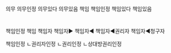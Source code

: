 의무
의무인정
의무있다
의무있음
책임
책임인정
책임있다
책임있음


#
책임인정
책임
책임자
책임자▶
책임자◀
책임자◀권리자
책임자◀청구자

책임인정
ㄴ권리자인정
ㄴ권리인정
ㄴ상대방권리인정
